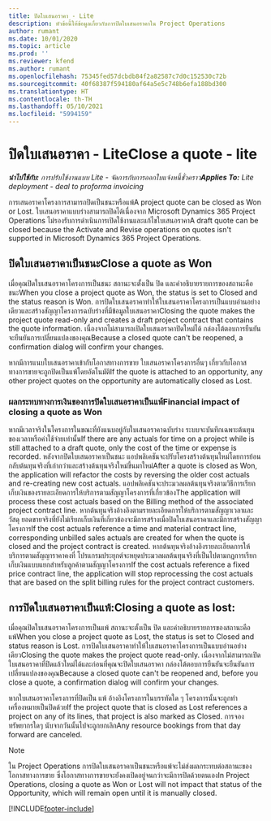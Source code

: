 ```yaml
---
title: ปิดใบเสนอราคา - Lite
description: หัวข้อนี้ให้ข้อมูลเกี่ยวกับการปิดใบเสนอราคาใน Project Operations
author: rumant
ms.date: 10/01/2020
ms.topic: article
ms.prod: ''
ms.reviewer: kfend
ms.author: rumant
ms.openlocfilehash: 75345fed57dcbdb84f2a82587c7d0c152530c72b
ms.sourcegitcommit: 40f68387f594180af64a5e5c748b6efa188bd300
ms.translationtype: HT
ms.contentlocale: th-TH
ms.lasthandoff: 05/10/2021
ms.locfileid: "5994159"
---
```

# <a name="close-a-quote---lite"></a><span data-ttu-id="8bee2-103">ปิดใบเสนอราคา - Lite</span><span class="sxs-lookup"><span data-stu-id="8bee2-103">Close a quote - lite</span></span>

<span data-ttu-id="8bee2-104">_**นำไปใช้กับ:** การปรับใช้งานแบบ Lite - จัดการกับการออกใบแจ้งหนี้ชั่วคราว_</span><span class="sxs-lookup"><span data-stu-id="8bee2-104">_**Applies To:** Lite deployment - deal to proforma invoicing_</span></span>

<span data-ttu-id="8bee2-105">การเสนอราคาโครงการสามารถปิดเป็นชนะหรือแพ้</span><span class="sxs-lookup"><span data-stu-id="8bee2-105">A project quote can be closed as Won or Lost.</span></span> <span data-ttu-id="8bee2-106">ใบเสนอราคาแบบร่างสามารถปิดได้เนื่องจาก Microsoft Dynamics 365 Project Operations ไม่รองรับการดำเนินการเปิดใช้งานและแก้ไขใบเสนอราคา</span><span class="sxs-lookup"><span data-stu-id="8bee2-106">A draft quote can be closed because the Activate and Revise operations on quotes isn't supported in Microsoft Dynamics 365 Project Operations.</span></span>

## <a name="close-a-quote-as-won"></a><span data-ttu-id="8bee2-107">ปิดใบเสนอราคาเป็นชนะ</span><span class="sxs-lookup"><span data-stu-id="8bee2-107">Close a quote as Won</span></span>

<span data-ttu-id="8bee2-108">เมื่อคุณปิดใบเสนอราคาโครงการเป็นชนะ สถานะจะตั้งเป็น ปิด และคำอธิบายรายการของสถานะคือ ชนะ</span><span class="sxs-lookup"><span data-stu-id="8bee2-108">When you close a project quote as Won, the status is set to Closed and the status reason is Won.</span></span> <span data-ttu-id="8bee2-109">การปิดใบเสนอราคาทำให้ใบเสนอราคาโครงการเป็นแบบอ่านอย่างเดียวและสร้างสัญญาโครงการฉบับร่างที่มีข้อมูลใบเสนอราคา</span><span class="sxs-lookup"><span data-stu-id="8bee2-109">Closing the quote makes the project quote read-only and creates a draft project contract that contains the quote information.</span></span> <span data-ttu-id="8bee2-110">เนื่องจากไม่สามารถเปิดใบเสนอราคาปิดใหม่ได้ กล่องโต้ตอบการยืนยันจะยืนยันการเปลี่ยนแปลงของคุณ</span><span class="sxs-lookup"><span data-stu-id="8bee2-110">Because a closed quote can't be reopened, a confirmation dialog will confirm your changes.</span></span>

<span data-ttu-id="8bee2-111">หากมีการแนบใบเสนอราคาเข้ากับโอกาสทางการขาย ใบเสนอราคาโครงการอื่นๆ เกี่ยวกับโอกาสทางการขายจะถูกปิดเป็นแพ้โดยอัตโนมัติ</span><span class="sxs-lookup"><span data-stu-id="8bee2-111">If the quote is attached to an opportunity, any other project quotes on the opportunity are automatically closed as Lost.</span></span>

### <a name="financial-impact-of-closing-a-quote-as-won"></a><span data-ttu-id="8bee2-112">ผลกระทบทางการเงินของการปิดใบเสนอราคาเป็นแพ้</span><span class="sxs-lookup"><span data-stu-id="8bee2-112">Financial impact of closing a quote as Won</span></span>

<span data-ttu-id="8bee2-113">หากมีเวลาจริงในโครงการในขณะที่ยังแนบอยู่กับใบเสนอราคาฉบับร่าง ระบบจะบันทึกเฉพาะต้นทุนของเวลาหรือค่าใช้จ่ายเท่านั้น</span><span class="sxs-lookup"><span data-stu-id="8bee2-113">If there are any actuals for time on a project while is still attached to a draft quote, only the cost of the time or expense is recorded.</span></span> <span data-ttu-id="8bee2-114">หลังจากปิดใบเสนอราคาเป็นชนะ แอปพลิเคชันจะปรับโครงสร้างต้นทุนใหม่โดยการย้อนกลับต้นทุนจริงที่เก่ากว่าและสร้างต้นทุนจริงใหม่ขึ้นมาใหม่</span><span class="sxs-lookup"><span data-stu-id="8bee2-114">After a quote is closed as Won, the application will refactor the costs by reversing the older cost actuals and re-creating new cost actuals.</span></span> <span data-ttu-id="8bee2-115">แอปพลิเคชันจะประมวลผลต้นทุนจริงตามวิธีการเรียกเก็บเงินของรายละเอียดการให้บริการตามสัญญาโครงการที่เกี่ยวข้อง</span><span class="sxs-lookup"><span data-stu-id="8bee2-115">The application will process these cost actuals based on the Billing method of the associated project contract line.</span></span> <span data-ttu-id="8bee2-116">หากต้นทุนจริงอ้างอิงตามรายละเอียดการให้บริการตามสัญญาเวลาและวัสดุ ยอดขายจริงที่ยังไม่เรียกเก็บเงินที่เกี่ยวข้องจะมีการสร้างเมื่อปิดใบเสนอราคาและมีการสร้างสัญญาโครงการ</span><span class="sxs-lookup"><span data-stu-id="8bee2-116">If the cost actuals reference a time and material contract line, corresponding unbilled sales actuals are created for when the quote is closed and the project contract is created.</span></span> <span data-ttu-id="8bee2-117">หากต้นทุนจริงอ้างอิงรายละเอียดการให้บริการตามสัญญาราคาคงที่ โปรแกรมประยุกต์จะหยุดประมวลผลต้นทุนจริงที่เป็นไปตามกฎการเรียกเก็บเงินแบบแยกสำหรับลูกค้าตามสัญญาโครงการ</span><span class="sxs-lookup"><span data-stu-id="8bee2-117">If the cost actuals reference a fixed price contract line, the application will stop reprocessing the cost actuals that are based on the split billing rules for the project contract customers.</span></span>

## <a name="closing-a-quote-as-lost"></a><span data-ttu-id="8bee2-118">การปิดใบเสนอราคาเป็นแพ้:</span><span class="sxs-lookup"><span data-stu-id="8bee2-118">Closing a quote as lost:</span></span>

<span data-ttu-id="8bee2-119">เมื่อคุณปิดใบเสนอราคาโครงการเป็นแพ้ สถานะจะตั้งเป็น ปิด และคำอธิบายรายการของสถานะคือ แพ้</span><span class="sxs-lookup"><span data-stu-id="8bee2-119">When you close a project quote as Lost, the status is set to Closed and status reason is Lost.</span></span> <span data-ttu-id="8bee2-120">การปิดใบเสนอราคาทำให้ใบเสนอราคาโครงการเป็นแบบอ่านอย่างเดียว</span><span class="sxs-lookup"><span data-stu-id="8bee2-120">Closing the quote makes the project quote read-only.</span></span> <span data-ttu-id="8bee2-121">เนื่องจากไม่สามารถเปิดใบเสนอราคาที่ปิดแล้วใหม่ได้และก่อนที่คุณจะปิดใบเสนอราคา กล่องโต้ตอบการยืนยันจะยืนยันการเปลี่ยนแปลงของคุณ</span><span class="sxs-lookup"><span data-stu-id="8bee2-121">Because a closed quote can't be reopened and, before you close a quote, a confirmation dialog will confirm your changes.</span></span>

<span data-ttu-id="8bee2-122">หากใบเสนอราคาโครงการที่ปิดเป็น แพ้ อ้างอิงโครงการในบรรทัดใด ๆ โครงการนั้นจะถูกทำเครื่องหมายเป็นปิดด้วย</span><span class="sxs-lookup"><span data-stu-id="8bee2-122">If the project quote that is closed as Lost references a project on any of its lines, that project is also marked as Closed.</span></span> <span data-ttu-id="8bee2-123">การจองทรัพยากรใดๆ นับจากวันนั้นไปจะถูกยกเลิก</span><span class="sxs-lookup"><span data-stu-id="8bee2-123">Any resource bookings from that day forward are canceled.</span></span>

> [!NOTE]
> <span data-ttu-id="8bee2-124">ใน Project Operations การปิดใบเสนอราคาเป็นชนะหรือแพ้จะไม่ส่งผลกระทบต่อสถานะของโอกาสทางการขาย ซึ่งโอกาสทางการขายจะยังคงเปิดอยู่จนกว่าจะมีการปิดด้วยตนเอง</span><span class="sxs-lookup"><span data-stu-id="8bee2-124">In Project Operations, closing a quote as Won or Lost will not impact that status of the Opportunity, which will remain open until it is manually closed.</span></span>


[!INCLUDE[footer-include](../../includes/footer-banner.md)]